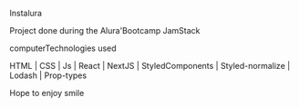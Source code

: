 Instalura

Project done during the Alura'Bootcamp JamStack

computerTechnologies used

HTML | CSS | Js | React | NextJS | StyledComponents | Styled-normalize | Lodash | Prop-types

Hope to enjoy smile

